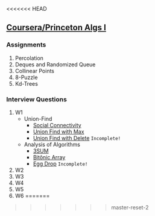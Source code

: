 <<<<<<< HEAD
## [Coursera/Princeton Algs I](https://www.coursera.org/learn/algorithms-part1)

### Assignments
  1. Percolation
  2. Deques and Randomized Queue
  3. Collinear Points
  4. 8-Puzzle
  5. Kd-Trees
  
### Interview Questions
1. W1
   * Union-Find
     - [Social Connectivity](https://github.com/PedroASA/AlgsI/tree/IntQuestW1/InterviewQuestions/W1/UnionFind/EX1)
     - [Union Find with Max](https://github.com/PedroASA/AlgsI/tree/IntQuestW1/InterviewQuestions/W1/Union-Find/EX2)
     - [Union Find with Delete](https://github.com/PedroASA/AlgsI/tree/IntQuestW1/InterviewQuestions/W1/Union-Find/EX3) ``` Incomplete! ```
   * Analysis of Algorithms
     - [3SUM](https://github.com/PedroASA/AlgsI/tree/IntQuestW1/InterviewQuestions/W1/AnalysisOfAlgorithms/Ex1)
     - [Bitônic Array](https://github.com/PedroASA/AlgsI/tree/IntQuestW1/InterviewQuestions/W1/AnalysisOfAlgorithms/Ex2)
     - [Egg Drop](https://github.com/PedroASA/AlgsI/tree/IntQuestW1/InterviewQuestions/W1/AnalysisOfAlgorithms/Ex3) ``` Incomplete! ```
2. W2
3. W3
4. W4
5. W5
6. W6
=======

>>>>>>> master-reset-2
